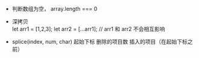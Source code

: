 - 判断数组为空， array.length === 0


- 深拷贝    
    let arr1 = [1,2,3];
    let arr2 = [...arr1];    // arr1 和 arr2 不会相互影响

- splice(index, num, char)      起始下标     删除的项目数      插入的项目（在起始下标之前）